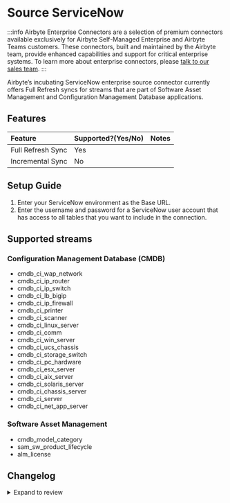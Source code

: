 # Source ServiceNow

:::info
Airbyte Enterprise Connectors are a selection of premium connectors available exclusively for Airbyte Self-Managed Enterprise and Airbyte Teams customers. These connectors, built and maintained by the Airbyte team, provide enhanced capabilities and support for critical enterprise systems. To learn more about enterprise connectors, please [talk to our sales team](https://airbyte.com/company/talk-to-sales).
:::

Airbyte’s incubating ServiceNow enterprise source connector currently offers Full Refresh syncs for streams that are part of Software Asset Management and Configuration Management Database applications.

## Features

| Feature           | Supported?\(Yes/No\) | Notes |
| :---------------- | :------------------- | :---- |
| Full Refresh Sync | Yes                  |       |
| Incremental Sync  | No                   |       |

## Setup Guide

1. Enter your ServiceNow environment as the Base URL.
2. Enter the username and password for a ServiceNow user account that has access to all tables that you want to include in the connection.

## Supported streams

### Configuration Management Database (CMDB)

- cmdb_ci_wap_network
- cmdb_ci_ip_router
- cmdb_ci_ip_switch
- cmdb_ci_lb_bigip
- cmdb_ci_ip_firewall
- cmdb_ci_printer
- cmdb_ci_scanner
- cmdb_ci_linux_server
- cmdb_ci_comm
- cmdb_ci_win_server
- cmdb_ci_ucs_chassis
- cmdb_ci_storage_switch
- cmdb_ci_pc_hardware
- cmdb_ci_esx_server
- cmdb_ci_aix_server
- cmdb_ci_solaris_server
- cmdb_ci_chassis_server
- cmdb_ci_server
- cmdb_ci_net_app_server

### Software Asset Management

- cmdb_model_category
- sam_sw_product_lifecycle
- alm_license

## Changelog

<details>
  <summary>Expand to review</summary>

The connector is still incubating; this section exists to satisfy Airbyte's QA checks.

- 0.1.0

</details>
